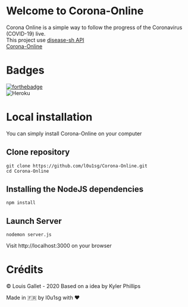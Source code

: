 # Welcome to Corona-Online

Corona Online is a simple way to follow the progress of the Coronavirus (COVID-19) live.  
This project use [disease-sh API](https://github.com/disease-sh)  
[Corona-Online](http://corona--web.herokuapp.com/)

# Badges

[![forthebadge](https://forthebadge.com/images/badges/made-with-javascript.svg)](https://forthebadge.com)  
![Heroku](https://heroku-badge.herokuapp.com/?app=corona--web)

# Local installation

You can simply install Corona-Online on your computer

## Clone repository

```
git clone https://github.com/l0u1sg/Corona-Online.git
cd Corona-Online
```

## Installing the NodeJS dependencies

```
npm install
```

## Launch Server

```
nodemon server.js
```

Visit http://localhost:3000 on your browser

# Crédits

© Louis Gallet - 2020
Based on a idea by Kyler Phillips

Made in 🇫🇷 by l0u1sg with ❤️
